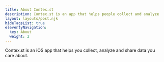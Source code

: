 ```yaml
---
title: About Contex.st
description: Contex.st is an app that helps people collect and analyze research, media and other data. Easy, permission-less sharing is enabled via the Nostr protocol
layout: layouts/post.njk
hideTagsList: true
eleventyNavigation:
  key: About
  weight: 2
---
```



Contex.st is an iOS app that helps you collect, analyze and share data you care about.